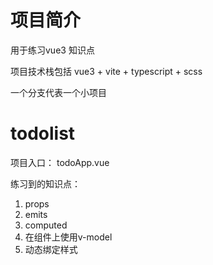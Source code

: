 # 项目简介

用于练习vue3 知识点

项目技术栈包括 vue3 + vite + typescript + scss

一个分支代表一个小项目



# todolist

项目入口： todoApp.vue

练习到的知识点：

1. props
2. emits
3. computed
4. 在组件上使用v-model
4. 动态绑定样式